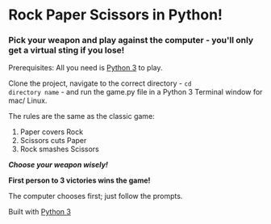 # Rock Paper Scissors in Python!

### Pick your weapon and play against the computer -  you'll only get a virtual sting if you lose!

Prerequisites: All you need is [Python 3](https://www.python.org/download/releases/3.0) to play.

Clone the project, navigate to the correct directory - <code>cd directory name</code> - and run the game.py file in a Python 3 Terminal window for mac/ Linux.

The rules are the same as the classic game:

1. Paper covers Rock
2. Scissors cuts Paper
3. Rock smashes Scissors

_**Choose your weapon wisely!**_

**First person to 3 victories wins the game!**

The computer chooses first; just follow the prompts.

Built with [Python 3](https://www.python.org/download/releases/3.0)
